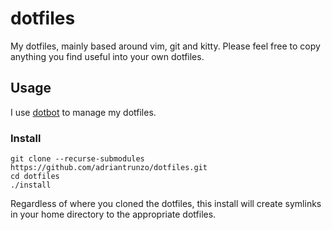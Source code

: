# dotfiles

My dotfiles, mainly based around vim, git and kitty. Please feel free to copy
anything you find useful into your own dotfiles.

## Usage

I use [dotbot](https://github.com/anishathalye/dotbot) to manage my dotfiles.

### Install

    git clone --recurse-submodules https://github.com/adriantrunzo/dotfiles.git
    cd dotfiles
    ./install 

Regardless of where you cloned the dotfiles, this install will create symlinks
in your home directory to the appropriate dotfiles.

